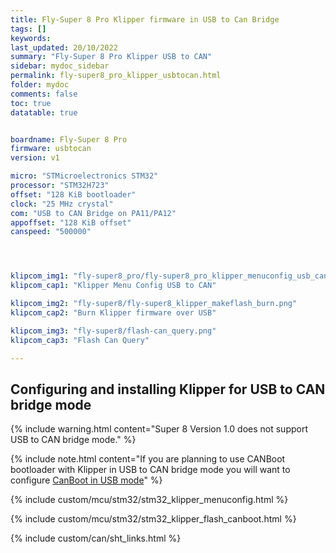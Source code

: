 ```yaml
---
title: Fly-Super 8 Pro Klipper firmware in USB to Can Bridge
tags: []
keywords: 
last_updated: 20/10/2022
summary: "Fly-Super 8 Pro Klipper USB to CAN"
sidebar: mydoc_sidebar
permalink: fly-super8_pro_klipper_usbtocan.html
folder: mydoc
comments: false
toc: true
datatable: true


boardname: Fly-Super 8 Pro
firmware: usbtocan
version: v1

micro: "STMicroelectronics STM32"
processor: "STM32H723"
offset: "128 KiB bootloader"
clock: "25 MHz crystal"
com: "USB to CAN Bridge on PA11/PA12"
appoffset: "128 KiB offset"
canspeed: "500000"




klipcom_img1: "fly-super8_pro/fly-super8_pro_klipper_menuconfig_usb_can_bridge.png"
klipcom_cap1: "Klipper Menu Config USB to CAN"

klipcom_img2: "fly-super8/fly-super8_klipper_makeflash_burn.png"
klipcom_cap2: "Burn Klipper firmware over USB"

klipcom_img3: "fly-super8/flash-can_query.png"
klipcom_cap3: "Flash Can Query"

---
```


## Configuring and installing Klipper for USB to CAN bridge mode

{% include warning.html content="Super 8 Version 1.0 does not support USB to CAN bridge mode." %}

{% include note.html content="If you are planning to use CANBoot bootloader with Klipper in USB to CAN bridge mode you will want to configure [CanBoot in USB mode](./fly-super8_pro_canboot_usb.html)" %}

{% include custom/mcu/stm32/stm32_klipper_menuconfig.html %}

{% include custom/mcu/stm32/stm32_klipper_flash_canboot.html %}

{% include custom/can/sht_links.html %}